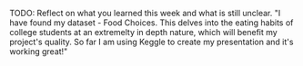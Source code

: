 TODO: Reflect on what you learned this week and what is still unclear.
"I have found my dataset - Food Choices. This delves into the eating habits of college students at an extremelty in depth nature, which will benefit my project's quality. So far I am using Keggle to create my presentation and it's working great!"